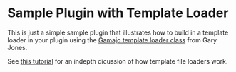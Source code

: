 Sample Plugin with Template Loader
================================

This is just a simple sample plugin that illustrates how to build in a template loader in your plugin using the [Gamajo template loader class](https://github.com/GaryJones/Gamajo-Template-Loader) from Gary Jones.

See [this tutorial](http://pippinsplugins.com/template-file-loaders-plugins/) for an indepth dicussion of how template file loaders work.
